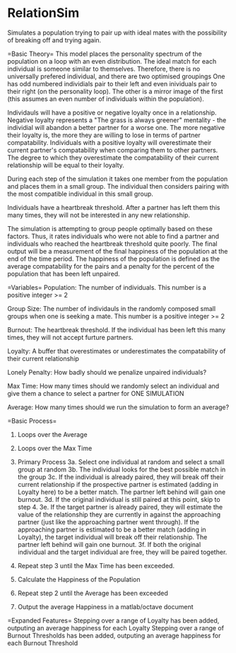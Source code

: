 # RelationSim
Simulates a population trying to pair up with ideal mates with the possibility of breaking off and trying again.

=Basic Theory=
This model places the personality spectrum of the population on a loop with an even distribution. The ideal match for each individual is someone similar to themselves. Therefore, there is no universally prefered individual, and there are two optimised groupings One has odd numbered individials pair to their left and even inividuals pair to their right (on the personality loop). The other is a mirror image of the first (this assumes an even number of individuals within the population).

Individauls will have a positive or negative loyalty once in a relationship. Negative loyalty represents a "The grass is always greener" mentality - the individial will abandon a better partner for a worse one. The more negative their loyalty is, the more they are willing to lose in terms of partner compatability. Individuals with a positive loyalty will overestimate their current partner's compatability when comparing them to other partners. The degree to which they overestimate the compatability of their current relationship will be equal to their loyalty.

During each step of the simulation it takes one member from the population and places them in a small group. The individual then considers pairing with the most compatible individual in this small group.

Individuals have a heartbreak threshold. After a partner has left them this many times, they will not be interested in any new relationship.

The simulation is attempting to group people optimally based on these factors. Thus, it rates individuals who were not able to find a partner and individuals who reached the heartbreak threshold quite poorly. The final output will be a measurement of the final happiness of the population at the end of the time period. The happiness of the population is defined as the average compatability for the pairs and a penalty for the percent of the population that has been left unpaired.

=Variables=
Population: The number of individuals. This number is a positive integer >= 2

Group Size: The number of individauls in the randomly composed small groups when one is seeking a mate. This number is a positive                 integer >= 2

Burnout: The heartbreak threshold. If the individual has been left this many times, they will not accept furture partners.

Loyalty: A buffer that overestimates or underestimates the compatability of their current relationship

Lonely Penalty: How badly should we penalize unpaired individuals?

Max Time: How many times should we randomly select an individual and give them a chance to select a partner for ONE SIMULATION

Average: How many times should we run the simulation to form an average?


=Basic Process=

1. Loops over the Average

2. Loops over the Max Time

3. Primary Process
  3a. Select one individual at random and select a small group at random
  3b. The individual looks for the best possible match in the group
  3c. If the individual is already paired, they will break off their current relationship if the prospective partner is estimated (adding in Loyalty here) to be a better match. The partner left behind will gain one burnout.
  3d. If the original individual is still paired at this point, skip to step 4.
  3e. If the target partner is already paired, they will estimate the value of the relationship they are currently in against the approaching partner (just like the approaching partner went through). If the approaching partner is estimated to be a better match (adding in Loyalty), the target individual will break off their relationship. The partner left behind will gain one burnout.
  3f. If both the original individual and the target individual are free, they will be paired together.

4. Repeat step 3 until the Max Time has been exceeded.

5. Calculate the Happiness of the Population

6. Repeat step 2 until the Average has been exceeded

7. Output the average Happiness in a matlab/octave document

=Expanded Features=
Stepping over a range of Loyalty has been added, outputing an average happiness for each Loyalty
Stepping over a range of Burnout Thresholds has been added, outputing an average happiness for each Burnout Threshold
